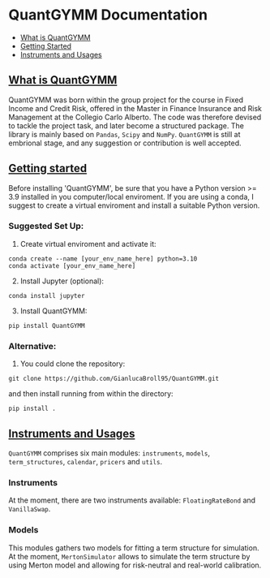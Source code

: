 # QuantGYMM Documentation

- [What is QuantGYMM](#what_is)
- [Getting Started](#getting_started)
- [Instruments and Usages](#usages)

## [What is QuantGYMM](#what_is)

QuantGYMM was born within the group project for the course in Fixed Income and Credit Risk, offered in the Master in Finance Insurance and Risk Management at the Collegio Carlo Alberto. The code was therefore devised to tackle the project task, and later become a structured package. The library is mainly based on ```Pandas```, ```Scipy``` and ```NumPy```. ```QuantGYMM``` is still at embrional stage, and any suggestion or contribution is well accepted. 

## [Getting started](#getting_started)

Before installing 'QuantGYMM', be sure that you have a Python version >= 3.9 installed in you computer/local enviroment. If you are using a conda, I suggest to create a virtual enviroment and install a suitable Python version. 

### Suggested Set Up:

1) Create virtual enviroment and activate it:
```
conda create --name [your_env_name_here] python=3.10
conda activate [your_env_name_here]
```
2) Install Jupyter (optional):
```
conda install jupyter
```
3) Install QuantGYMM:
```
pip install QuantGYMM
```
### Alternative:
1) You could clone the repository:
    
```
git clone https://github.com/GianlucaBroll95/QuantGYMM.git
```
and then install running from within the directory:
```
pip install .
```

## [Instruments and Usages](#usages)

`QuantGYMM` comprises six main modules: `instruments`, `models`, `term_structures`, `calendar`, `pricers` and `utils`. 
### Instruments
At the moment, there are two instruments available: `FloatingRateBond` and `VanillaSwap`. 
### Models
This modules gathers two models for fitting a term structure for simulation. At the moment, `MertonSimulator` allows to simulate the term structure by using Merton model and allowing for risk-neutral and real-world calibration.
